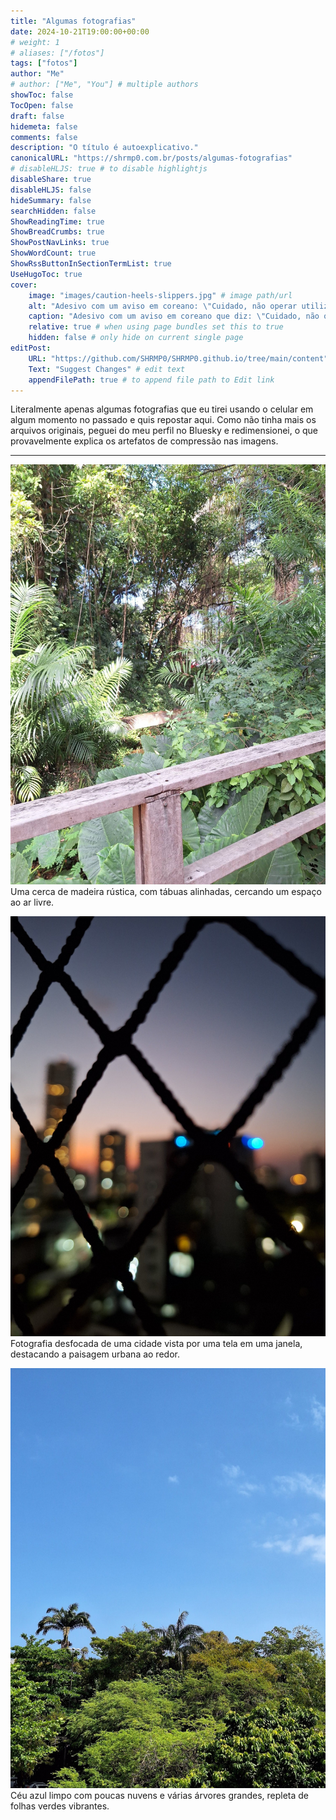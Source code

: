 ```yaml
---
title: "Algumas fotografias"
date: 2024-10-21T19:00:00+00:00
# weight: 1
# aliases: ["/fotos"]
tags: ["fotos"]
author: "Me"
# author: ["Me", "You"] # multiple authors
showToc: false
TocOpen: false
draft: false
hidemeta: false
comments: false
description: "O título é autoexplicativo."
canonicalURL: "https://shrmp0.com.br/posts/algumas-fotografias"
# disableHLJS: true # to disable highlightjs
disableShare: true
disableHLJS: false
hideSummary: false
searchHidden: false
ShowReadingTime: true
ShowBreadCrumbs: true
ShowPostNavLinks: true
ShowWordCount: true
ShowRssButtonInSectionTermList: true
UseHugoToc: true
cover:
    image: "images/caution-heels-slippers.jpg" # image path/url
    alt: "Adesivo com um aviso em coreano: \"Cuidado, não operar utilizando salto-alto ou chinelos.\"" # alt text
    caption: "Adesivo com um aviso em coreano que diz: \"Cuidado, não operar utilizando salto-alto ou chinelos\"" # display caption under cover
    relative: true # when using page bundles set this to true
    hidden: false # only hide on current single page
editPost:
    URL: "https://github.com/SHRMP0/SHRMP0.github.io/tree/main/content"
    Text: "Suggest Changes" # edit text
    appendFilePath: true # to append file path to Edit link
---
```


Literalmente apenas algumas fotografias que eu tirei usando o celular em algum momento no passado e quis repostar aqui. Como não tinha mais os arquivos originais, peguei do meu perfil no Bluesky e redimensionei, o que provavelmente explica os artefatos de compressão nas imagens.

---

![Uma cerca de madeira rústica, com tábuas alinhadas, cercando um espaço ao ar livre.](images/ufba-ondina-1.jpg)
Uma cerca de madeira rústica, com tábuas alinhadas, cercando um espaço ao ar livre.

![Fotografia desfocada de uma cidade vista por uma tela em uma janela, destacando a paisagem urbana ao redor.](images/salvador-1.jpg)
Fotografia desfocada de uma cidade vista por uma tela em uma janela, destacando a paisagem urbana ao redor.

![Céu azul limpo com poucas nuvens e várias árvores grandes, repleta de folhas verdes vibrantes.](images/ufba-ondina-2.jpg)
Céu azul limpo com poucas nuvens e várias árvores grandes, repleta de folhas verdes vibrantes.